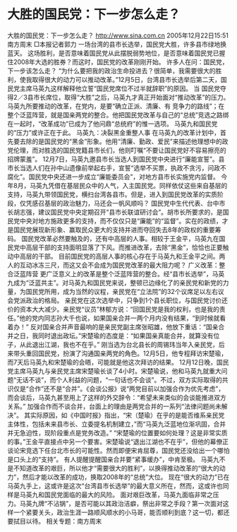 # 大胜的国民党：下一步怎么走？

大胜的国民党：下一步怎么走？
http://www.sina.com.cn 2005年12月22日15:51 南方周末
□本报记者郭力
一场台湾的县市长选举，国民党大胜，许多县市绿地换蓝天。
这场胜利，是否意味着国民党从此摆脱弱势地位，是否意味着国民党已握住2008年大选的胜券？而这时，国民党的改革刚刚开始。
许多人在问：国民党，下一步该怎么走？
“为什么要把我的政治生命投进去？很简单，我需要很大的胜利，使我取得很大的动力可以推动改革。”12月5日，台湾县市长选举后第二天，国民党主席马英九这样解释他立誓“国民党席位不过半就辞职”的原因。
当
国民党夺得2／3县市长席位，取得“大胜”之后，马英九才真正开始面对“推动改革”的压力。
马英九所要推动的改革，在党内，是要“确立正派、清廉、有
竞争力的路线”；在整个泛蓝阵营，就是国亲两党的整合。他把国民党改革与自己的“总统”竞选之路绑在一起时，“改革成功”已成为了他问鼎“总统府”的惟一选项。
马英九和国民党的“压力”或许正在于此。
马英九：决裂黑金重整人事
在马英九的改革计划中，首先要去除的是国民党的“黑金”形象。他用“清廉、勤政、爱民”来描述他理想中的政党伦理，而对胜选的国民党籍县市长们，他则叮嘱“不要让国民党好不容易擦亮的招牌蒙羞”。
12月7日，马英九邀县市长当选人到国民党中央进行“廉能宣誓”。县市长当选人们在孙中山遗像前举起右手，宣誓“选举不买票，执政不贪污，问政不腐化”。国民党中央还进一步成立“廉能委员会”，对地方县市长实施党内监督。
今年8月，马英九凭借在基层民众中的人气，入主国民党。同样依仗这些来自基层的支持，马英九带领国民党，横扫台湾各县市。但是，进入到国民党改革的实质阶段，仅凭感召基层的政治魅力，马还会一帆风顺吗？
国民党中生代代表、台中市长胡志强，建议国民党中央定期召开“县市长联谊研讨会”。胡市长所要求的，是国民党中央对地方施政更多的支持，而不仅仅只是“廉能”的“监督”。实在的政绩，才是国民党展现新形象、赢取民众更大的支持并进而夺回失去8年的政权的重要筹码。
国民党改革必然要触及的，还有中高层的人事。相较于王金平，马英九在国民党中高层干部的支持面明显落了下风。而推进改革，去除“黑金”，恰恰也正要触动中高层的干部。
目前国民党的高层人事的核心存在于马英九和王金平之间。两人的互动冰冻三尺，而这又会不会成为国民党改革的最大阻力呢？
广义改革：整合泛蓝阵营
更广泛意义上的改革是整个泛蓝阵营的整合。经“县市长选举”，马英九成为“泛蓝共主”。对马英九和国民党来说，整顿已边缘化了的亲民党和新党的力量，为国民党所用，成为当然的议程，亲民党在“立法院”的32个议席足以左右议会党派政治的格局。
亲民党在这次选举中，只争到1个县长职位，与国民党讨价还价的资本大大减少。亲民党“议员”林郁方说：“回国民党是我的权利，也是我的责任。”他的党内同志孙大千也说，如果国亲合并一两个月内没有结果，“到时候就看着办！”
反对国亲合并声音最响的是亲民党副主席张昭雄，他放下重话：“国亲合并之日，我同时退出政坛。”宋楚瑜的态度是：“如果国亲真能合并，就算没有位子，从此退出江湖，我也不在乎。”
刚当选为台北县长的周锡玮当年入亲民党，后来带头重回国民党，扮演了沟通国亲两党的角色。12月5日，他专程拜访宋楚瑜，而7天后马英九和宋楚瑜的会晤，可能就是他这次拜访的结果。
12月12日晚，国民党主席马英九与亲民党主席宋楚瑜长谈了4小时。宋楚瑜说，他和马英九就重大问题“无话不谈”，而个人利益的问题，“一句话也不会谈”。不过，双方实际取得的共识仅是“合作”还不是“合并”。《会谈公报》说“两党目前以加强合作为优先考虑”，而会谈后，马英九甚至用上了这样的外交辞令：“希望未来类似的会谈能推进双方关系。”
加强合作而不谈合并，台面上的理由是两党合并的一系列“法律问题尚未解决”。
其实际原因，如《中国时报》指出，“宋（楚瑜）在乎的是能否维系亲民党主体性，包括未来县市长、立委提名机制建立，”而“马英九泛蓝地位渐巩固，合并并无急迫性，现阶段重点是党务改造。”
“宋楚瑜的位置要如何处理？这是非常实质的事。”王金平直接点中另一个要害。宋楚瑜说“退出江湖也不在乎”，但他的幕僚正谈论宋竞选下任台北市长的可能性。然而即便宋肯屈尊，国民党还没给出一个哪怕是口头上的“支持”。
有人提醒提醒国亲合并要“紧事缓办”，中肯至极。
马英九不是不知道改革的艰巨，所以他才“需要很大的胜利”，以换得推动改革的“很大的动力”，然后才能以改革的成功，换取2008年的“总统”大位。
现在“很大的动力”已在马英九手上，这或许是这次“台湾县市长选举”的最大意义所在，然而，这或许也同样是马英九和国民党面临的最大的风险。
面对艰巨改革，马英九面临非常之压力。马英九牌“不沾锅”，是否可能以其政治洁癖，祭出非常之手段？第一次面对这样一个紧要关头，政治生涯一路顺风顺水的小马哥，能否顺利到底？这一切，都还要拭目以待。
相关专题：南方周末 

